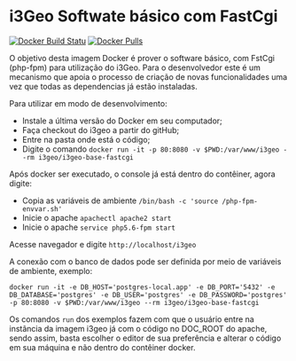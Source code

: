 # i3Geo Softwate básico com FastCgi
[![Docker Build Statu](https://img.shields.io/docker/build/i3geo/i3geo-base-fastcgi.svg)](https://hub.docker.com/r/i3geo/i3geo-base-fastcgi/builds/)
[![Docker Pulls](https://img.shields.io/docker/pulls/i3geo/i3geo-base-fastcgi.svg)](https://hub.docker.com/r/i3geo/i3geo-base-fastcgi/builds/)

O objetivo desta imagem Docker é prover o software básico, com FstCgi (php-fpm) para utilização do i3Geo. Para o desenvolvedor este é um mecanismo que apoia o processo de criação de novas funcionalidades uma vez que todas as dependencias já estão instaladas.

Para utilizar em modo de desenvolvimento:

*  Instale a última versão do Docker em seu computador;
*  Faça checkout do i3geo a partir do gitHub;
*  Entre na pasta onde está o código;
*  Digite o comando `docker run -it -p 80:8080 -v $PWD:/var/www/i3geo --rm i3geo/i3geo-base-fastcgi`

Após docker ser executado, o console já está dentro do contêiner, agora digite:

*  Copia as variáveis de ambiente `/bin/bash -c 'source /php-fpm-envvar.sh'`
*  Inicie o apache `apachectl apache2 start`
*  Inicie o apache `service php5.6-fpm start`

Acesse navegador e digite `http://localhost/i3geo`

A conexão com o banco de dados pode ser definida por meio de variáveis de ambiente, exemplo:

`docker run -it -e DB_HOST='postgres-local.app' -e DB_PORT='5432' -e DB_DATABASE='postgres' -e DB_USER='postgres' -e DB_PASSWORD='postgres' -p 80:8080 -v $PWD:/var/www/i3geo --rm i3geo/i3geo-base-fastcgi`

Os comandos `run` dos exemplos fazem com que o usuário entre na instância da imagem i3geo já com o código no DOC_ROOT do apache, sendo assim, basta escolher o editor de sua preferência e alterar o código em sua máquina e não dentro do contêiner docker.
